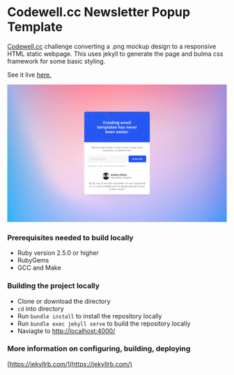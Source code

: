 # Codewell.cc Newsletter Popup Template

[Codewell.cc](https://www.codewell.cc/) challenge converting a .png mockup design to a responsive HTML static webpage. This uses jekyll to generate the page and bulma css framework for some basic styling.

See it live [here.](https://codewell-newsletter-popup.netlify.app/)

![codewell newsletter popup design](Newsletter%20Popup%20Starter%20Files/Design/NewsieNewsletterDesktopView.png)

### Prerequisites needed to build locally

- Ruby version 2.5.0 or higher
- RubyGems
- GCC and Make

### Building the project locally

- Clone or download the directory
- `cd` into directory
- Run `bundle install` to install the repository locally
- Run `bundle exec jekyll serve` to build the repository locally
- Naviagte to [http://localhost:4000/](http://localhost:4000/)

### More information on configuring, building, deploying

[https://jekyllrb.com/](https://jekyllrb.com/)
